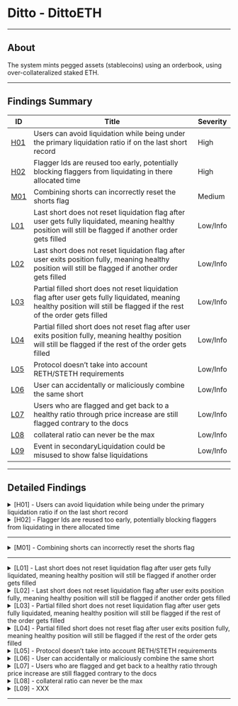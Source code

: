 # Ditto - DittoETH

---

## About

The system mints pegged assets (stablecoins) using an orderbook, using over-collateralized staked ETH.

---

## Findings Summary

| ID  | Title                            | Severity   |
|-----|----------------------------------|------------|
| [H01](#h01---xxx) | Users can avoid liquidation while being under the primary liquidation ratio if on the last short record                              | High       |
| [H02](#h02---xxx) | Flagger Ids are reused too early, potentially blocking flaggers from liquidating in there allocated time                              | High       |
| [M01](#m01---xxx) | Combining shorts can incorrectly reset the shorts flag                              | Medium     |
| [L01](#l01---xxx) | Last short does not reset liquidation flag after user gets fully liquidated, meaning healthy position will still be flagged if another order gets filled                              | Low/Info   |
| [L02](#l02---xxx) | Last short does not reset liquidation flag after user exits position fully, meaning healthy position will still be flagged if another order gets filled                              | Low/Info   |
| [L03](#l03---xxx) | Partial filled short does not reset liquidation flag after user gets fully liquidated, meaning healthy position will still be flagged if the rest of the order gets filled                              | Low/Info   |
| [L04](#l04---xxx) | Partial filled short does not reset flag after user exits position fully, meaning healthy position will still be flagged if the rest of the order gets filled                              | Low/Info   |
| [L05](#l05---xxx) | Protocol doesn’t take into account RETH/STETH requirements                              | Low/Info   |
| [L06](#l06---xxx) | User can accidentally or maliciously combine the same short                              | Low/Info   |
| [L07](#l07---xxx) | Users who are flagged and get back to a healthy ratio through price increase are still flagged contrary to the docs                              | Low/Info   |
| [L08](#l08---xxx) | collateral ratio can never be the max                              | Low/Info   |
| [L09](#l09---xxx) | Event in secondaryLiquidation could be misused to show false liquidations                              | Low/Info   |

---

## Detailed Findings

<details>
  <summary><a id="h01---xxx"></a>[H01] - Users can avoid liquidation while being under the primary liquidation ratio if on the last short record</summary>
  
  <br>

  **Severity:** High

  **Summary:** 

  The protocol permits users to maintain up to 254 concurrent short records. When this limit is reached, any additional orders are appended to the final position, rather than creating a new one. A short record is subject to flagging if it breaches the primary liquidation ratio set by the protocol, leading to potential liquidation if it remains below the threshold for a predefined period.

The vulnerability emerges from the dependency of liquidation times on the **`updatedAt`** value of shorts. For the last short record, the appending of any new orders provides an alternative pathway for updating the **`updatedAt`** value of shorts, enabling users to circumvent liquidation by submitting minimal shorts to block liquidation by adjusting the time difference, thus avoiding liquidation even when they do not meet the collateral requirements for a healthy state.

  **Vulnerability Details:** 

lets take a look at the code to see how this works.
1. **Flagging of Short Record:**
    - The **`flagShort`** function allows a short to be flagged if it's under **`primaryLiquidationCR`**, subsequently invoking **`setFlagger`** which updates the short's **`updatedAt`** timestamp to the current time.

```solidity
function flagShort(address asset, address shorter, uint8 id, uint16 flaggerHint)
        external
        isNotFrozen(asset)
        nonReentrant
        onlyValidShortRecord(asset, shorter, id)
    {
        // initial code

        short.setFlagger(cusd, flaggerHint);
        emit Events.FlagShort(asset, shorter, id, msg.sender, adjustedTimestamp);
    }
```

1. **Liquidation Eligibility Check:**
    - The **`_canLiquidate`** function assesses whether the flagged short is still under **`primaryLiquidationCR`** after a certain period and if it's eligible for liquidation, depending on the **`updatedAt`** timestamp and various liquidation time frames.

```solidity
function _canLiquidate(MTypes.MarginCallPrimary memory m)
        private
        view
        returns (bool)
    {
       // Initial code

        uint256 timeDiff = LibOrders.getOffsetTimeHours() - m.short.updatedAt;
        uint256 resetLiquidationTime = LibAsset.resetLiquidationTime(m.asset);

        if (timeDiff >= resetLiquidationTime) {
            return false;
        } else {
            uint256 secondLiquidationTime = LibAsset.secondLiquidationTime(m.asset);
            bool isBetweenFirstAndSecondLiquidationTime = timeDiff
                > LibAsset.firstLiquidationTime(m.asset) && timeDiff <= secondLiquidationTime
                && s.flagMapping[m.short.flaggerId] == msg.sender;
            bool isBetweenSecondAndResetLiquidationTime =
                timeDiff > secondLiquidationTime && timeDiff <= resetLiquidationTime;
            if (
                !(
                    (isBetweenFirstAndSecondLiquidationTime)
                        || (isBetweenSecondAndResetLiquidationTime)
                )
            ) {
                revert Errors.MarginCallIneligibleWindow();
            }

            return true;
        }
    }
}
```

1. **Short Record Merging:**
    - For the last short record, the **`fillShortRecord`** function combines new matched shorts with the existing one, invoking the **`merge`** function, which updates the **`updatedAt`** value to the current time.

```solidity
function fillShortRecord(
        address asset,
        address shorter,
        uint8 shortId,
        SR status,
        uint88 collateral,
        uint88 ercAmount,
        uint256 ercDebtRate,
        uint256 zethYieldRate
    ) internal {
        AppStorage storage s = appStorage();

        uint256 ercDebtSocialized = ercAmount.mul(ercDebtRate);
        uint256 yield = collateral.mul(zethYieldRate);

        STypes.ShortRecord storage short = s.shortRecords[asset][shorter][shortId];
        if (short.status == SR.Cancelled) {
            short.ercDebt = short.collateral = 0;
        }

        short.status = status;
        LibShortRecord.merge(
            short,
            ercAmount,
            ercDebtSocialized,
            collateral,
            yield,
            LibOrders.getOffsetTimeHours()
        );
    }
```

- In the merge function we see that we update the updatedAt value to creationTime which is  LibOrders.getOffsetTimeHours().

```solidity
function merge(
        STypes.ShortRecord storage short,
        uint88 ercDebt,
        uint256 ercDebtSocialized,
        uint88 collateral,
        uint256 yield,
        uint24 creationTime
    ) internal {
        // Resolve ercDebt
        ercDebtSocialized += short.ercDebt.mul(short.ercDebtRate);
        short.ercDebt += ercDebt;
        short.ercDebtRate = ercDebtSocialized.divU64(short.ercDebt);
        // Resolve zethCollateral
        yield += short.collateral.mul(short.zethYieldRate);
        short.collateral += collateral;
        short.zethYieldRate = yield.divU80(short.collateral);
        // Assign updatedAt
        short.updatedAt = creationTime;
    }
```

- This means that even if the position was flagged and is still under the **`primaryLiquidationCR`**, it cannot be liquidated as the **`updatedAt`** timestamp has been updated, making the time difference not big enough.

<details>
  <summary><b>Click to expand Proof of Concept</b></summary>

  ```solidity
    function testShortAvoidLiquidation() public {
        // fill  shorts (up to 254)
        for (uint i; i < 253; i++) {
            fundLimitShortOpt(DEFAULT_PRICE, DEFAULT_AMOUNT * 5, sender);
            fundLimitBidOpt(DEFAULT_PRICE, DEFAULT_AMOUNT * 5, receiver);
        } 
        
        // check users last shortrecord
        assertTrue(getShortRecord(sender, 254).status == SR.FullyFilled);

        // price drop
        skipTimeAndSetEth(1 hours, 2000 ether);

        // flag short
        vm.prank(receiver);
        diamond.flagShort(asset, sender, 254, Constants.HEAD);

        // check flag
        assertTrue(getShortRecord(sender, 254).flaggerId == 1);

        // skip time to primary liquidation time
        skipTimeAndSetEth(11 hours, 2000 ether);

        // User matches new min short (added to last spot)
        fundLimitShortOpt(DEFAULT_PRICE * 2, DEFAULT_AMOUNT  , sender);
        fundLimitBidOpt(DEFAULT_PRICE * 2, DEFAULT_AMOUNT  , receiver);

        // flagger tries to liquidate short in eligible window
        fundLimitAskOpt(DEFAULT_PRICE, DEFAULT_AMOUNT * 6, extra);
        vm.startPrank(receiver);
        vm.expectRevert(Errors.MarginCallIneligibleWindow.selector);
        diamond.liquidate(
            asset, sender, 254, shortHintArrayStorage
        );
        vm.stopPrank();
    }
```
</details>

  **Impact:** 

  This allows a user with a position under the primaryLiquidationCR to avoid primary liquidation even if the short is in the valid time ranges for liquidation.

  **Tools Used:** 
  - Manual analysis
  - Foundry

  **Recommendation:** 

  Impose stricter conditions for updating the last short record when the position is flagged and remains under the **`primaryLiquidationCR`** post-merge, similar to how the **`combineShorts`** function works.

```solidity
function createShortRecord(
        address asset,
        address shorter,
        SR status,
        uint88 collateral,
        uint88 ercAmount,
        uint64 ercDebtRate,
        uint80 zethYieldRate,
        uint40 tokenId
    ) internal returns (uint8 id) {
        AppStorage storage s = appStorage();

        // Initial code

        } else {
            // All shortRecordIds used, combine into max shortRecordId
            id = Constants.SHORT_MAX_ID;
            fillShortRecord(
                asset,
                shorter,
                id,
                status,
                collateral,
                ercAmount,
                ercDebtRate,
                zethYieldRate
            );

				// If the short was flagged, ensure resulting c-ratio > primaryLiquidationCR
		        if (Constants.SHORT_MAX_ID.shortFlagExists) {
	                if (
	                    Constants.SHORT_MAX_ID.getCollateralRatioSpotPrice(
	                        LibOracle.getSavedOrSpotOraclePrice(_asset)
	                    ) < LibAsset.primaryLiquidationCR(_asset)
	                ) revert Errors.InsufficientCollateral();
	                // Resulting combined short has sufficient c-ratio to remove flag
	                Constants.SHORT_MAX_ID.resetFlag();
		        }
            }
    }
```

</details>

<details>
  <summary><a id="h02---xxx"></a>[H02] - Flagger Ids are reused too early, potentially blocking flaggers from liquidating in there allocated time</summary>
  
  <br>

  **Severity:** High

  **Summary:** 

  The protocol enables users to flag positions that fall below the primary collateral ratio. Subsequently, the shorter is granted a time frame to restore their position above this ratio to avoid liquidation. If the position remains below the primary collateral ratio, the flagger attains the exclusive right to liquidate it before anyone else.

  **Vulnerability Details:** 

  To optimize the process, the protocol reuses flagger IDs. However, a flaw exists in the protocol where a flagger ID is available for reuse after the firstLiquidationTime instead of after the secondLiquidationTime.

```solidity
//@dev re-use an inactive flaggerId
if (timeDiff > LibAsset.firstLiquidationTime(cusd)) {
   delete s.assetUser[cusd][flaggerToReplace].g_flaggerId;
   short.flaggerId = flagStorage.g_flaggerId = flaggerHint;
```

This premature reuse of the flagger ID can block a flagger from liquidating a position during their allocated slot, which spans between firstLiquidationTime and secondLiquidationTime.

```solidity
uint256 secondLiquidationTime = LibAsset.secondLiquidationTime(m.asset);
            bool isBetweenFirstAndSecondLiquidationTime = timeDiff
                > LibAsset.firstLiquidationTime(m.asset) && timeDiff <= secondLiquidationTime
                && s.flagMapping[m.short.flaggerId] == msg.sender;
```

<details>
  <summary><b>Click to expand Proof of Concept</b></summary>

  ```solidity
  function testShortFlagReusedTooEarly() public {
        skipTimeAndSetEth(2 hours, 4000 ether);

        // Create short 1
        fundLimitShortOpt(DEFAULT_PRICE, DEFAULT_AMOUNT, sender);
        // Create short 2
        fundLimitShortOpt(DEFAULT_PRICE, DEFAULT_AMOUNT, sender);

        // match short 1
        fundLimitBidOpt(DEFAULT_PRICE, DEFAULT_AMOUNT, receiver);
        // match short 2
        fundLimitBidOpt(DEFAULT_PRICE, DEFAULT_AMOUNT, receiver);
        // extra Ask for liquidation
        fundLimitAskOpt(DEFAULT_PRICE, DEFAULT_AMOUNT , extra);

        // skip time, price fall
        skipTimeAndSetEth(2 hours, 2000 ether);

        // Extra user flag short 1
        vm.prank(extra);
        diamond.flagShort(asset, sender, Constants.SHORT_STARTING_ID, Constants.HEAD);

        // skip user grace period
        skipTimeAndSetEth(11 hours, 2000 ether);
        
        // receiver flags short 2
        vm.prank(receiver);
        diamond.flagShort(asset, sender, Constants.SHORT_STARTING_ID + 1, Constants.HEAD);

         vm.startPrank(extra);
        // extra user tries to liquidate short 1 in the valid time range but flag is reused so fails
        vm.expectRevert(Errors.MarginCallIneligibleWindow.selector);
        diamond.liquidate(
            asset, sender, Constants.SHORT_STARTING_ID, shortHintArrayStorage
        );
        vm.stopPrank();
    }
```
</details>

  **Impact:** 

  Flaggers is unable to liquidate short positions during their designated time slots

  **Tools Used:** 

  - Manual Analysis
  - Foundry

  **Recommendation:** 

  Ensure that flagger IDs are reused only after the secondLiquidationTime.

```solidity
if (timeDiff > LibAsset.secondLiquidationTime(cusd)) {
   delete s.assetUser[cusd][flaggerToReplace].g_flaggerId;
   short.flaggerId = flagStorage.g_flaggerId = flaggerHint;
```

</details>

---

<details>
  <summary><a id="m01---xxx"></a>[M01] - Combining shorts can incorrectly reset the shorts flag</summary>
  
  <br>

  **Severity:** Medium

  **Summary:** 

  The protocol allows users to combine multiple short positions into one as long as the combined short stays above the primary collateral ratio. The function is also able to reset an active flag from any of the combined shorts if the final ratio is above the primaryLiquidationCR.

The issue is that the combineShorts function does not call updateErcDebt, which is called in every other function that is able to reset a shorts flag. This means that if the debt is outdated the final combined short could incorrectly reset the flag putting the position on a healthy ratio when it really isn’t. This would also mean that it will have to be reflagged and go through the timer again before it can be liquidated.

  **Vulnerability Details:** 

  The combine shorts function merges all short records into the short at position id[0]. Focusing on the debt aspect it adds up the total debt and calculates the ercDebtSocialized of all positions except for the first.

```solidity
      {
      uint88 currentShortCollateral = currentShort.collateral;
      uint88 currentShortErcDebt = currentShort.ercDebt;
      collateral += currentShortCollateral;
      ercDebt += currentShortErcDebt;
      yield += currentShortCollateral.mul(currentShort.zethYieldRate);
      ercDebtSocialized += currentShortErcDebt.mul(currentShort.ercDebtRate);
      }
```

It then merges this total to the first position using the merge function and this will give us the combined short.

```solidity
// Merge all short records into the short at position id[0]
        firstShort.merge(ercDebt, ercDebtSocialized, collateral, yield, c.shortUpdatedAt);
```

Finally we check if the position had an active flag and if it did, we check if the new combined short is in a healthy enough state to reset the flag, if not the whole function reverts.

```solidity
        // If at least one short was flagged, ensure resulting c-ratio > primaryLiquidationCR
        if (c.shortFlagExists) {
            if (
                firstShort.getCollateralRatioSpotPrice(
                    LibOracle.getSavedOrSpotOraclePrice(_asset)
                ) < LibAsset.primaryLiquidationCR(_asset)
            ) revert Errors.InsufficientCollateral();
            // Resulting combined short has sufficient c-ratio to remove flag
            firstShort.resetFlag();
        }
```

As you can see the updateErcDebt function is not called anywhere in the function meaning the flag could be reset with outdated values.

  **Impact:** 

  A short could have its flag incorrectly reset and reset the timer. This is not good for the protocol as it will have a unhealthy short for a longer time.

  **Tools Used:** 

  - Manual analysis
  - Foundry

  **Recommendation:** 

  Call updateErcDebt on the short once it is combined in the combineShorts function to ensure the collateral ratio is calculated with the most up to date values.

```solidity
    function combineShorts(address asset, uint8[] memory ids)
        external
        isNotFrozen(asset)
        nonReentrant
        onlyValidShortRecord(asset, msg.sender, ids[0])
    {
        // Initial code

        // Merge all short records into the short at position id[0]
        firstShort.merge(ercDebt, ercDebtSocialized, collateral, yield, c.shortUpdatedAt);

        firstShort.updateErcDebt(asset); // update debt here before checking flag

        // If at least one short was flagged, ensure resulting c-ratio > primaryLiquidationCR
        if (c.shortFlagExists) {
            if (
                firstShort.getCollateralRatioSpotPrice(
                    LibOracle.getSavedOrSpotOraclePrice(_asset)
                ) < LibAsset.primaryLiquidationCR(_asset)
            ) revert Errors.InsufficientCollateral();
            // Resulting combined short has sufficient c-ratio to remove flag
            firstShort.resetFlag();
        }
        emit Events.CombineShorts(asset, msg.sender, ids);
    }
```

</details>

---

<details>
  <summary><a id="l01---xxx"></a>[L01] - Last short does not reset liquidation flag after user gets fully liquidated, meaning healthy position will still be flagged if another order gets filled</summary>
  
  <br>

  **Severity:** Low

  **Summary:** 

  - The protocol permits users to maintain up to 254 concurrent short records. When this limit is reached, any additional orders are appended to the final position, rather than creating a new one.
- A short record is flagged if it falls below the primary liquidation ratio set by the protocol, signalling to the user that their position is nearing an unhealthy state. The user can resolve this by modifying the position to improve its health or by paying off the short and exiting the position.
- If a user is unable to get their their position to a healthy state by a certain time they can be liquidated.
- A vulnerability exists where, under specific circumstances, a user’s healthy position is flagged and can be instantly liquidated without warning.

  **Vulnerability Details:**

  - Consider the following scenario
    1. User A creates a short order, that gets matched and fills in the last short (ID 254).
    2. User A’s position falls below the primary liquidation ratio and is flagged by User B.
    3. User A’s position is fully liquidated by User B, with the flag remaining active post liquidation.
    4. Another order gets filled at a healthy ratio at the same ID but remains flagged.

<details>
  <summary><b>Click to expand Proof of Concept</b></summary>

  ```solidity
    function testLastShortLiqShort() public {
        skipTimeAndSetEth(2 hours, 4000 ether);
        // fill up shorts (up to 253)
        for (uint256 i; i < 252; i++) {
            fundLimitShortOpt(DEFAULT_PRICE, DEFAULT_AMOUNT, sender);
            fundLimitBidOpt(DEFAULT_PRICE, DEFAULT_AMOUNT, receiver);
        }

        // Create short 254
        fundLimitShortOpt(DEFAULT_PRICE, DEFAULT_AMOUNT , sender);

        // create bid for short
        fundLimitBidOpt(DEFAULT_PRICE, DEFAULT_AMOUNT, receiver);

        //get short
        STypes.ShortRecord memory shortBeforeFlag = getShortRecord(sender, 254);

        //check short flag
        assertEq(shortBeforeFlag.flaggerId, 0);

        // fall in price
        skipTimeAndSetEth(2 hours, 2000 ether);

        // flag short
        vm.prank(extra);
        diamond.flagShort(asset, sender, 254, Constants.HEAD);

        //get short
        STypes.ShortRecord memory shortAfterFlag = getShortRecord(sender, 254);
        //check short flag
        assertGt(shortAfterFlag.flaggerId, 0);

        skipTimeAndSetEth(11 hours, 2000 ether);
        fundLimitAskOpt(DEFAULT_PRICE, DEFAULT_AMOUNT, extra);

          // liquidate short
        vm.prank(extra);
        diamond.liquidate(asset, sender, 254, shortHintArrayStorage);

        //get short
        STypes.ShortRecord memory shortAfterExit = getShortRecord(sender, 254);
        //check short flag
        assertGt(shortAfterExit.flaggerId, 0);

        //price recover back to initial
        skipTimeAndSetEth(2 hours, 4000 ether);

        // Create short 254
        fundLimitShortOpt(DEFAULT_PRICE, DEFAULT_AMOUNT , sender);

        // create bid for short
        fundLimitBidOpt(DEFAULT_PRICE, DEFAULT_AMOUNT, receiver);
        //get short
        STypes.ShortRecord memory shortAfterMatch = getShortRecord(sender, 254);

        //check short flag
        assertGt(shortAfterMatch.flaggerId, 0);

        //price fall
        skipTimeAndSetEth(11 hours, 2000 ether);
        fundLimitAskOpt(DEFAULT_PRICE, DEFAULT_AMOUNT, extra);

        // liquidate short
        vm.prank(extra);
        diamond.liquidate(asset, sender, 254, shortHintArrayStorage);
    }
```
</details>

**Impact:** 

  - A healthy short is incorrectly flagged.
- If the new short falls below the primary liquidation ratio:
  - It cannot be flagged by another user until updatedAt (when short was filled) plus the reset time is reached.
  - It can be liquidated after updatedAt (when short was filled) plus the firstLiquidationTime till resetLiquidationTime even if it was never flagged.
  - Keep in mind the shorts updatedAt will be updated when the short gets filled so this will push the liquidation times up by the time diff (fillShort - flagged).
- The protocol gives users a grace period to reestablish their positions when they fall below the primary liquidation ratio, however in the following situation a user can be liquidated without warning (being flagged).
- A user is also unable to use certain protocol functionality (e.g. transfer his short).

**Tools Used:**

  - Manual Analysis
  - Foundry

**Recommendation:**

  - The liquidation process must reset the flag in full liquidations to ensure that users don’t start off with healthy positions flagged when the another order gets matched to the last short.

```solidity
if (m.short.ercDebt == m.ercDebtMatched) {
            // Full liquidation
            LibShortRecord.disburseCollateral(
                m.asset,
                m.shorter,
                m.short.collateral,
                m.short.zethYieldRate,
                m.short.updatedAt
            );
            LibShortRecord.deleteShortRecord(m.asset, m.shorter, m.short.id);
            if (!m.loseCollateral) {
                m.short.collateral -= decreaseCol;
                s.vaultUser[m.vault][m.shorter].ethEscrowed += m.short.collateral;
                s.vaultUser[m.vault][address(this)].ethEscrowed -= m.short.collateral;

		// reset flag here
		short.resetFlag()
            }
```

</details>

<details>
  <summary><a id="l02---xxx"></a>[L02] - Last short does not reset liquidation flag after user exits position fully, meaning healthy position will still be flagged if another order gets filled</summary>
  
  <br>

  **Severity:** Low

  **Summary:** 

  - The protocol permits users to maintain up to 254 concurrent short records. When this limit is reached, any additional orders are appended to the final position, rather than creating a new one.
- A short record is flagged if it falls below the primary liquidation ratio set by the protocol, signalling to the user that their position is nearing an unhealthy state. The user can resolve this by modifying the position to improve its health or by paying off the short and exiting the position.
- A vulnerability exists where, under specific circumstances, a user’s healthy position is flagged and can be instantly liquidated without warning.

  **Vulnerability Details:**

  - Consider the following scenario
    1. User A creates a short order, that gets matched and fills in the last short (ID 254).
    2. User A’s position falls below the primary liquidation ratio and is flagged.
    3. User A calls **`exitShortErcEscrowed`** to pay off the position.
        1. The full amount was paid off but maybeResetFlag is not called.
    4. Another short order gets filled at a healthy ratio, creating the same short record (ID 254).

<details>
  <summary><b>Click to expand Proof of Concept</b></summary>

  ```solidity
    function testLastShortFExitPShort() public {
        skipTimeAndSetEth(2 hours, 4000 ether);
        // fill up shorts (up to 253)
        for (uint256 i; i < 252; i++) {
            fundLimitShortOpt(DEFAULT_PRICE, DEFAULT_AMOUNT, sender);
            fundLimitBidOpt(DEFAULT_PRICE, DEFAULT_AMOUNT, receiver);
        }

        // Create short 254
        fundLimitShortOpt(DEFAULT_PRICE, DEFAULT_AMOUNT , sender);

        // create bid for short
        fundLimitBidOpt(DEFAULT_PRICE, DEFAULT_AMOUNT, receiver);

        //get short
        STypes.ShortRecord memory shortBeforeFlag = getShortRecord(sender, 254);

        //check short flag
        assertEq(shortBeforeFlag.flaggerId, 0);

        // fall in price
        skipTimeAndSetEth(2 hours, 2000 ether);

        // flag short
        vm.prank(extra);
        diamond.flagShort(asset, sender, 254, Constants.HEAD);

        //get short
        STypes.ShortRecord memory shortAfterFlag = getShortRecord(sender, 254);
        //check short flag
        assertGt(shortAfterFlag.flaggerId, 0);

        // exit short
        exitShortErcEscrowed(254, DEFAULT_AMOUNT, sender);

        //get short
        STypes.ShortRecord memory shortAfterExit = getShortRecord(sender, 254);
        //check short flag
        assertGt(shortAfterExit.flaggerId, 0);

        //price recover back to initial
        skipTimeAndSetEth(2 hours, 4000 ether);

        // Create short 254
        fundLimitShortOpt(DEFAULT_PRICE, DEFAULT_AMOUNT , sender);

        // create bid for short
        fundLimitBidOpt(DEFAULT_PRICE, DEFAULT_AMOUNT, receiver);
        //get short
        STypes.ShortRecord memory shortAfterMatch = getShortRecord(sender, 254);

        //check short flag
        assertGt(shortAfterMatch.flaggerId, 0);

        //price fall
        skipTimeAndSetEth(11 hours, 2000 ether);
        fundLimitAskOpt(DEFAULT_PRICE, DEFAULT_AMOUNT, extra);

        // liquidate short
        vm.prank(extra);
        diamond.liquidate(asset, sender, 254, shortHintArrayStorage);
    }
```
</details>

**Impact:** 

- A healthy short is incorrectly flagged.
- If the new short falls below the primary liquidation ratio:
  - It cannot be flagged by another user until updatedAt (when short was filled) plus the reset time is reached.
  - It can be liquidated after updatedAt (when short was filled) plus the firstLiquidationTime till resetLiquidationTime even if it was never flagged.
  - Keep in mind the shorts updatedAt will be updated when the short gets filled so this will push the liquidation times up by the time diff (fillShort - flagged).
- The protocol gives users a grace period to reestablish their positions when they fall below the primary liquidation ratio, however in the following situation a user can be liquidated without warning (being flagged).
- A user is also unable to use certain protocol functionality (e.g. transfer his short).

**Tools Used:** 
- Manual Analysis
- Foundry

**Recommendation:** 

The flag needs to be checked in all three exit functions: **`exitShortWallet`**, **`exitShortErcEscrowed`**, and **`exitShort`**, when a short record is fully paid.

Ensure the flag is reset when a user fully pays off their short, so if it was the last short a user will not start of with a healthy position flagged when a new short gets matched at that spot.

```solidity
    if (buyBackAmount == ercDebt) {
            // initial code

	// reset flag here
	short.maybeResetFlag(asset);
	}
```

</details>

<details>
  <summary><a id="l03---xxx"></a>[L03] - Partial filled short does not reset liquidation flag after user gets fully liquidated, meaning healthy position will still be flagged if the rest of the order gets filled</summary>
  
  <br>

**Severity:** Low

**Summary:** 

  - The protocol allows a short order to be partially matched, generating a short record for the matched amount. The unmatched portion of the order can be subsequently filled and added to the short record.
- A short record is flagged if it falls below the primary liquidation ratio set by the protocol, signalling to the user that their position is nearing an unhealthy state. The user can resolve this by modifying the position to improve its health or by paying off the short and exiting the position.
- If a user is unable to get their their position to a healthy state by a certain time they can be liquidated.
- A vulnerability exists where, under specific circumstances, a user’s healthy position is flagged and can be instantly liquidated without warning.

**Vulnerability Details:**

  - Consider the following scenario
    1. User A creates a short order, 50% of which is filled with a bid.
    2. User A’s position falls below the primary liquidation ratio and is flagged by User B.
    3. User A’s position is fully liquidated by User B, with the flag remaining active post liquidation.
    4. The remaining order gets filled at a healthy ratio but remains flagged.
       
<details>
  <summary><b>Click to expand Proof of Concept</b></summary>

  ```solidity
  function testPShortFLiquidatePShort() public {
        skipTimeAndSetEth(2 hours, 4000 ether);

        // Create short
        fundLimitShortOpt(DEFAULT_PRICE, DEFAULT_AMOUNT * 2, sender);

        // create bid half of short
        fundLimitBidOpt(DEFAULT_PRICE, DEFAULT_AMOUNT, receiver);

         //get short 
        STypes.ShortRecord memory shortBeforeFlag =
            getShortRecord(sender, Constants.SHORT_STARTING_ID);

        //check short flag
        assertEq(shortBeforeFlag.flaggerId, 0);

        // fall in price
        skipTimeAndSetEth(2 hours, 2000 ether);

        // flag short
        vm.prank(extra);
        diamond.flagShort(asset, sender, Constants.SHORT_STARTING_ID, Constants.HEAD);

        // skip user grace period
        skipTimeAndSetEth(12 hours, 2000 ether);

        //get short
        STypes.ShortRecord memory shortAfterFlag =
            getShortRecord(sender, Constants.SHORT_STARTING_ID);
        //check short flag
        assertGt(shortAfterFlag.flaggerId, 0);

        // liquidate short
        vm.prank(extra);
        diamond.liquidate(
            asset, sender, Constants.SHORT_STARTING_ID, shortHintArrayStorage
        );

        //get short
        STypes.ShortRecord memory shortAfterExit =
            getShortRecord(sender, Constants.SHORT_STARTING_ID);
        //check short flag
        assertGt(shortAfterExit.flaggerId, 0);

        //price recover back to initial
        skipTimeAndSetEth(2 hours, 4000 ether);

        // rest of the short order gets filled
        fundLimitBidOpt(DEFAULT_PRICE, DEFAULT_AMOUNT, receiver);
        //get short
        STypes.ShortRecord memory shortAfterMatch =
            getShortRecord(sender, Constants.SHORT_STARTING_ID);
            
         //check short flag
        assertGt(shortAfterMatch.flaggerId, 0);
    }
```
</details>

**Impact:** 

  - A healthy short is incorrectly flagged.
- If the new short falls below the primary liquidation ratio:
  - It cannot be flagged by another user until updatedAt (when short was filled) plus the reset time is reached.
  - It can be liquidated after updatedAt (when short was filled) plus the firstLiquidationTime till resetLiquidationTime even if it was never flagged.
  - Keep in mind the shorts updatedAt will be updated when the short gets filled so this will push the liquidation times up by the time diff (fillShort - flagged).
- A user is also unable to use certain protocol functionality (e.g. transfer the short).

**Tools Used:** 

- Manual Analysis
- Foundry

**Recommendation:** 

- The liquidation process must reset the flag in full liquidations to ensure that users don’t start off with healthy positions flagged when the unmatched portion gets filled.

```solidity
if (m.short.ercDebt == m.ercDebtMatched) {
            // Full liquidation
            LibShortRecord.disburseCollateral(
                m.asset,
                m.shorter,
                m.short.collateral,
                m.short.zethYieldRate,
                m.short.updatedAt
            );
            LibShortRecord.deleteShortRecord(m.asset, m.shorter, m.short.id);
            if (!m.loseCollateral) {
                m.short.collateral -= decreaseCol;
                s.vaultUser[m.vault][m.shorter].ethEscrowed += m.short.collateral;
                s.vaultUser[m.vault][address(this)].ethEscrowed -= m.short.collateral;

			// reset flag here
			short.resetFlag()
            }
```

</details>

<details>
  <summary><a id="l04---xxx"></a>[L04] - Partial filled short does not reset flag after user exits position fully, meaning healthy position will still be flagged if the rest of the order gets filled</summary>
  
  <br>

**Severity:** Low

**Summary:** 

  - The protocol allows a short order to be partially matched, generating a short record for the matched amount. The unmatched portion of the order can be subsequently filled and added to the short record.
- A short record is flagged if it falls below the primary liquidation ratio set by the protocol, signalling to the user that their position is nearing an unhealthy state. The user can resolve this by modifying the position to improve its health or by paying off the short and exiting the position.
- A vulnerability exists where, under specific circumstances, a user’s healthy position is flagged.

**Vulnerability Details:**

  - Consider the following scenario
    1. User A creates a short order, 50% of which is filled with a bid.
    2. User A’s position falls below the primary liquidation ratio and is flagged. 
    3. User A calls **`exitShortErcEscrowed`** to pay off the position.
        - The full amount was paid off but maybeResetFlag is not called.
    4. The remaining short order gets filled at a healthy ratio, adding to the same short record.
        - The position is still flagged even though it is at a healthy ratio.

<details>
  <summary><b>Click to expand Proof of Concept</b></summary>

  ```solidity
    function testPShortFExitPShort() public {
        skipTimeAndSetEth(2 hours, 4000 ether);

        // Create short
        fundLimitShortOpt(DEFAULT_PRICE, DEFAULT_AMOUNT * 2, sender);

        // create bid half of short
        fundLimitBidOpt(DEFAULT_PRICE, DEFAULT_AMOUNT, receiver);

        //get short
        STypes.ShortRecord memory shortBeforeFlag =
            getShortRecord(sender, Constants.SHORT_STARTING_ID);

        //check short flag
        assertEq(shortBeforeFlag.flaggerId, 0);

        // fall in price
        skipTimeAndSetEth(2 hours, 2000 ether);

        // flag short
        vm.prank(extra);
        diamond.flagShort(asset, sender, Constants.SHORT_STARTING_ID, Constants.HEAD);

        //get short
        STypes.ShortRecord memory shortAfterFlag =
            getShortRecord(sender, Constants.SHORT_STARTING_ID);
        //check short flag
        assertGt(shortAfterFlag.flaggerId, 0);

        // exit short
        exitShortErcEscrowed(Constants.SHORT_STARTING_ID, DEFAULT_AMOUNT, sender);

        //get short
        STypes.ShortRecord memory shortAfterExit =
            getShortRecord(sender, Constants.SHORT_STARTING_ID);
        //check short flag
        assertGt(shortAfterExit.flaggerId, 0);

        //price recover back to initial
        skipTimeAndSetEth(2 hours, 4000 ether);

        // rest of the short order gets filled
        fundLimitBidOpt(DEFAULT_PRICE, DEFAULT_AMOUNT, receiver);
        //get short
        STypes.ShortRecord memory shortAfterMatch =
            getShortRecord(sender, Constants.SHORT_STARTING_ID);

        //check short flag
        assertGt(shortAfterMatch.flaggerId, 0);

        //price recover back to initial
        skipTimeAndSetEth(11 hours, 2000 ether);
        fundLimitAskOpt(DEFAULT_PRICE, DEFAULT_AMOUNT, extra);

        // liquidate short
        vm.prank(extra);
        diamond.liquidate(
            asset, sender, Constants.SHORT_STARTING_ID, shortHintArrayStorage
        );
    }
```
</details>

**Impact:** 

- A healthy short is incorrectly flagged.
- If the new short falls below the primary liquidation ratio:
  - It cannot be flagged by another user until updatedAt (when short was filled) plus the reset time is reached.
  - It can be liquidated after updatedAt (when short was filled) plus the firstLiquidationTime till resetLiquidationTime even if it was never flagged.  
  - Keep in mind the shorts updatedAt will be updated when the short gets filled so this will push the liquidation times up by the time diff (fillShort - flagged).
- A user is also unable to use certain protocol functionality (e.g. transfer the short) when a short is flagged.

**Tools Used:** 

- Manual Analysis
- Foundry

**Recommendation:** 

- The flag needs to be reset in all three exit functions: **`exitShortWallet`**, **`exitShortErcEscrowed`**, and **`exitShort`**, when a short record is fully paid.
- Ensure the flag is reset when a user fully pays off their short, so if it was a partial short a user will not start of with a healthy position flagged when the rest gets matched.
```solidity
    	if (buyBackAmount == ercDebt) {
                // initial code

		// reset flag here
		short.resetFlag()
	}
```

</details>

<details>
  <summary><a id="l05---xxx"></a>[L05] - Protocol doesn’t take into account RETH/STETH requirements </summary>
  
  <br>

  **Severity:** Low

  **Summary:** 

  The protocol accommodates deposits of staked ETH derivatives, such as rETH or stETH, alongside ETH, subsequently granting users a wrapped token, zETH, denoting claims to ETH within the protocol. Although the protocol allows for the minting of zETH through deposits of ETH or accepted LST, it doesn't enforce the limitations established by the LST pools. This oversight could lead to inadvertent transaction reverts, causing potential disruption in user interaction with the protocol.

**Vulnerability Details:** 

  The protocol does not enforce constraints set by the stETH and rETH pools, leading to potential disruptions. Specifically:

**stETH Pool Constraints:**

- **On Using `requestWithdrawals()`:**
    - Every amount in **`_amounts`** must adhere to the **`MIN_STETH_WITHDRAWAL_AMOUNT`** and **`MAX_STETH_WITHDRAWAL_AMOUNT`**.
- **On Depositing:**
    - The pool imposes a sliding window limit, determined by **`_maxStakingLimit`** and **`_stakeLimitIncreasePerBlock`**, restricting the amount of ether that can be staked within a 24-hour period.
      - Deposits reduce the health level of the protocol, progressively lowering the limit until it reaches its minimum, post which transactions are reverted.
      - Compliance with **`getCurrentStakeLimit() >= amountToStake`** is essential to avoid transaction reversion.

**rETH Pool Constraints:**

- **Deposit Availability Check:**
    - The Rocket Pool's **`RocketDepositPool`** contract mandates a check to confirm the viability of the intended deposit.
- **Minimum Deposit Limitation:**
    - The protocol accommodates deposits as low as 0.01 ETH, allowing a broader user base to earn rewards.
- **Deposit Delay (currently not active):**
    - rETH tokens from Rocket Pool incorporate a deposit delay, hindering the immediate transfer or burning of tokens by recent depositors.

**Impact:** 

The lack of checks to these limitations can lead to transaction reverts if any of the requirements are not met, potentially affecting the overall user experience of the protocol.

**Tools Used:** 

- manual analysis

**Recommendation:** 

When interacting with the respective bridges, the protocol should ensure that users comply with the allowed ranges and that the bridges are accepting deposits.

</details>

<details>
  <summary><a id="l06---xxx"></a>[L06] - User can accidentally or maliciously combine the same short</summary>
  
  <br>

**Severity:** Low

**Summary:** 

  The protocol allows the merging of multiple short positions into one, provided the combined short maintains a healthy ratio. A known issue, "M-06 duplicate inputs," states that the use of of duplicate shorts is averted as shorts are deleted once combined, however it misses a sequence that can potentially bypass this preventive measure, leading to unintended or malicious  cancellations of active orders and disruptions in protocol accounting.

**Vulnerability Details:** 

  The vulnerability resides in the **`combineShorts`** function, which initiates by validating the first short:

```solidity
function combineShorts(address asset, uint8[] memory ids)
        external
        isNotFrozen(asset)
        nonReentrant
        onlyValidShortRecord(asset, msg.sender, ids[0])
    {
```

Subsequent to the initial validation, a loop validates the remaining shorts and commences the combination process:

```solidity
address _asset = asset;
        uint88 collateral;
        uint88 ercDebt;
        uint256 yield;
        uint256 ercDebtSocialized;
        for (uint256 i = ids.length - 1; i > 0; i--) {
            uint8 _id = ids[i];
            _onlyValidShortRecord(_asset, msg.sender, _id);
            STypes.ShortRecord storage currentShort =
                s.shortRecords[_asset][msg.sender][_id];
            // See if there is at least one flagged short
            if (!c.shortFlagExists) {
                if (currentShort.flaggerId != 0) {
                    c.shortFlagExists = true;
                }
            }
```

Finally, the merging of the shorts is performed:

```solidity
// Merge all short records into the short at position id[0]
        firstShort.merge(ercDebt, ercDebtSocialized, collateral, yield, c.shortUpdatedAt);
```

The loophole emerges when the first short is repeated later down the array. This short is initially checked by onlyValidShortRecord(asset, msg.sender, ids[0]), it will then be combined in the loop and deleted, however the first shot is not checked again so we end up merging the total to a deleted short.

<details>
  <summary><b>Click to expand Proof of Concept</b></summary>

  ```solidity
    function testCombineDupShort() public {
        for (uint256 i; i < 3; i++) {
            fundLimitShortOpt(DEFAULT_PRICE, DEFAULT_AMOUNT, sender);
            fundLimitBidOpt(DEFAULT_PRICE, DEFAULT_AMOUNT, receiver);
        }
        uint8[] memory shortIds = new uint8[](4);
        shortIds[0] = Constants.SHORT_STARTING_ID;
        shortIds[1] = Constants.SHORT_STARTING_ID + 1;
        shortIds[2] = Constants.SHORT_STARTING_ID + 2;
        shortIds[3] = Constants.SHORT_STARTING_ID;
        vm.prank(sender);
        diamond.combineShorts(asset, shortIds);

        STypes.ShortRecord memory shortRecord = getShortRecord(sender, Constants.SHORT_STARTING_ID);

        // check if cancelled
        assertTrue(shortRecord.status == SR.Cancelled);
    }
```
</details>

**Impact:** 

This has two significant impacts on the protocol:
- If executed accidentally a user will lose all combined shorts.
- If executed maliciously, let's say the short is worth close to nothing, a user could reset the flag as this double counts the repeated short. The short is then cancelled and can't be liquidated.
- Both scenarios will also disrupt protocol accounting as the values are not correctly accounted for.

**Tools Used:** 

- Manual analysis
- Foundry

**Recommendation:** 

To fix this, the validation of the first short should be conducted post the loop execution or integrated within another validation checkpoint post-loop.

```solidity
function combineShorts(address asset, uint8[] memory ids)
        external
        isNotFrozen(asset)
        nonReentrant
        onlyValidShortRecord(asset, msg.sender, ids[0])
    {
        // initial code

        address _asset = asset;
        uint88 collateral;
        uint88 ercDebt;
        uint256 yield;
        uint256 ercDebtSocialized;
        for (uint256 i = ids.length - 1; i > 0; i--) {
            uint8 _id = ids[i];
            _onlyValidShortRecord(_asset, msg.sender, _id);
            STypes.ShortRecord storage currentShort =
                s.shortRecords[_asset][msg.sender][_id];
            // See if there is at least one flagged short
            if (!c.shortFlagExists) {
                if (currentShort.flaggerId != 0) {
                    c.shortFlagExists = true;
                }
            }

         // code in between
		
		onlyValidShortRecord(asset, msg.sender, ids[0]) //added check

        // Merge all short records into the short at position id[0]
        firstShort.merge(ercDebt, ercDebtSocialized, collateral, yield, c.shortUpdatedAt);

        // If at least one short was flagged, ensure resulting c-ratio > primaryLiquidationCR
        if (c.shortFlagExists) {
            if (
                firstShort.getCollateralRatioSpotPrice(
                    LibOracle.getSavedOrSpotOraclePrice(_asset)
                ) < LibAsset.primaryLiquidationCR(_asset)
            ) revert Errors.InsufficientCollateral();
            // Resulting combined short has sufficient c-ratio to remove flag
            firstShort.resetFlag();
        }
        emit Events.CombineShorts(asset, msg.sender, ids);
    }
}
```

</details>

<details>
  <summary><a id="l07---xxx"></a>[L07] - Users who are flagged and get back to a healthy ratio through price increase are still flagged contrary to the docs </summary>
  
  <br>

**Severity:** Low

**Summary:** 

The protocol allows users to flag positions that fall below the primary collateral ratio. Once flagged, if the position stays below this ratio, the flagger obtains the right to liquidate the position after a specified duration.

According to the protocol's documentation:

‘To halt the liquidation timer and remove the flag, the shorter must reach the target maintenance margin collateral ratio (200%) either through favourable price movements or by injecting additional collateral.’

However, the system does not have functionality to allow the reset of flags even when the price moves favourably, and the user’s position reaches the target maintenance margin collateral ratio (CR). This discrepancy implies that, during the flag duration, users could experience instant liquidation by the flagger or any one else without warning, even if their positions had reached a healthy state after being flagged.

**Vulnerability Details/Impact:** 

Users, even with healthy positions, may be compelled to add additional collateral, merge shorts, or invoke the exit function to reset the flag. This limitation implies that the flag cannot be reset unless users modify their positions, a condition that contradicts the stated documentation.

**Tools Used:** 

Manual analysis

**Recommendation:** 

Revise the flagShort function or introduce a new mechanism allowing users to manually reset the flag on their positions once they have regained a healthy state.

</details>

<details>
  <summary><a id="l08---xxx"></a>[L08] - collateral ratio can never be the max</summary>
  
  <br>

**Severity:** Low

**Summary:** 

The protocol has a maximum collateral ratio (CR) set for shorts, which is enforced in two different places within the codebase: **`createLimitShort`** and **`increaseCollateral`** functions. However, there is a discrepancy in the implementation. The code checks whether the CR is greater than or equal to (**`≥`**) the maximum allowed value, thus preventing users from ever reaching the exact maximum CR value.

```solidity
function createLimitShort(
        address asset,
        uint80 price,
        uint88 ercAmount,
        MTypes.OrderHint[] memory orderHintArray,
        uint16[] memory shortHintArray,
        uint16 initialCR
    ) external isNotFrozen(asset) onlyValidAsset(asset) nonReentrant {
				...
				if (Asset.initialMargin > initialCR || cr >= Constants.CRATIO_MAX) {
            revert Errors.InvalidInitialCR();
        }
				...
	}
```

```solidity
function increaseCollateral(address asset, uint8 id, uint88 amount)
        external
        isNotFrozen(asset)
        nonReentrant
        onlyValidShortRecord(asset, msg.sender, id)
    {
				...
				if (cRatio >= Constants.CRATIO_MAX) revert Errors.CollateralHigherThanMax();
				...
		}
```

**Vulnerability Details:** 

The use of the **`≥`** operator instead of the **`>`** operator when comparing the CR with the **`Constants.CRATIO_MAX`** prevents users from setting a CR that is exactly equal to the maximum allowable CR, limiting them to values strictly less than the maximum.

**Impact:** 

The impact of this issue is relatively low, as it primarily affects the flexibility users have in setting the CR for their shorts.

**Tools Used:** 

Manual Analysis

**Recommendation:** 

Update the condition to use the **`>`** operator instead of **`≥`**, allowing users to set a CR exactly equal to **`Constants.CRATIO_MAX`**.

</details>

<details>
  <summary><a id="l09---xxx"></a>[L09] - XXX</summary>
  
  <br>

  **Severity:** Low

  **Summary:** 

  **Vulnerability Details:** 

  **Impact:** 

  **Tools Used:** 

  **Recommendation:** 

</details>

---
